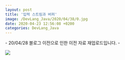 ```yaml
---
layout: post
title: '입력 스트림과 버퍼'
image: /DevLang_Java/2020/04/38/0.jpg
date: 2020-04-23 12:56:08 +0200
categories: DevLang_Java
---
```



\- 20/04/28 블로그 이전으로 인한 이전 자료 재업로드입니다. -





![][link0]


[link0]:{{site.baseurl}}/images/DevLang_Java/2020/04/38/0.jpg
